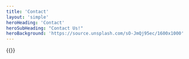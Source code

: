 ```yaml
---
title: 'Contact'
layout: 'simple'
heroHeading: 'Contact'
heroSubHeading: "Contact Us!"
heroBackground: 'https://source.unsplash.com/sO-JmQj95ec/1600x1000'
---
```


{{<mycontact>}}


